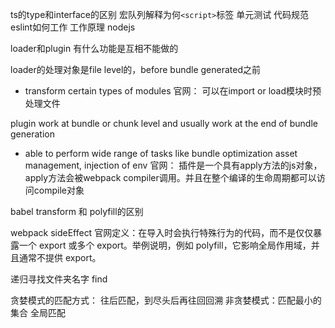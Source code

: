 ts的type和interface的区别
宏队列解释为何`<script>`标签
单元测试
代码规范
eslint如何工作  工作原理
nodejs

loader和plugin  有什么功能是互相不能做的

loader的处理对象是file level的，before bundle generated之前
- transform certain types of modules
官网：
可以在import or load模块时预处理文件

plugin work at bundle or chunk level and usually work at the end of bundle generation
- able to perform wide range of tasks like bundle optimization asset management, injection of env
官网：
插件是一个具有apply方法的js对象，apply方法会被webpack compiler调用。并且在整个编译的生命周期都可以访问compile对象

babel transform 和 polyfill的区别

webpack sideEffect
官网定义：在导入时会执行特殊行为的代码，而不是仅仅暴露一个 export 或多个 export。举例说明，例如 polyfill，它影响全局作用域，并且通常不提供 export。

递归寻找文件夹名字 find

贪婪模式的匹配方式：
往后匹配，到尽头后再往回回溯
非贪婪模式：匹配最小的集合
全局匹配